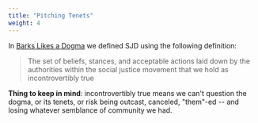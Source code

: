 ```yaml
---
title: "Pitching Tenets"
weight: 4
---
```


In [Barks Likes a Dogma](https://barkslikeadogma.course.sjmd.space) we defined SJD using the following definition:

> The set of beliefs, stances, and acceptable actions laid down by the authorities within the social justice movement that we hold as incontrovertibly true

**Thing to keep in mind**: incontrovertibly true means we can't question the dogma, or its tenets, or risk being outcast, canceled, "them"-ed -- and losing whatever semblance of community we had.
